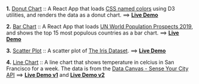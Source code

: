 **1.** [Donut Chart](https://github.com/whoinlee/dataViz_ReactD3/tree/donutchart) :: A React App that loads [CSS named colors](https://gist.githubusercontent.com/whoinlee/3000d2a926de7fb1697ba1fd5500af8e/raw/cssNamedColors.csv) using D3 utilities, and renders the data as a donut chart. ==> [**Live Demo**](https://modest-easley-dbd404.netlify.app/)

**2.** [Bar Chart](https://github.com/whoinlee/dataViz_ReactD3/tree/barchart) :: A React App that loads [UN World Population Prospects 2019](https://gist.githubusercontent.com/whoinlee/c1edf502cd2c7918ada32c63d43870f8/raw/UN_Population_2019.csv), and shows the top 15 most populous countries as a bar chart. ==> [**Live Demo**](https://sleepy-noyce-4e501a.netlify.app/)

**3.** [Scatter Plot](https://github.com/whoinlee/dataViz_ReactD3/tree/scatterplot) :: A scatter plot of [The Iris Dataset](https://gist.githubusercontent.com/whoinlee/90f6546b4b83d053c37d67aeaca66c78/raw/iris.csv). ==> [**Live Demo**](https://quizzical-payne-ff65d9.netlify.app/)

**4.** [Line Chart](https://github.com/whoinlee/dataViz_ReactD3/tree/linechart) :: A line chart that shows temperature in celcius in San Francisco for a week. The data is from the [Data Canvas - Sense Your City API](http://grayarea.org/initiative/data-canvas-sense-your-city) ==> [**Live Demo v1**](https://elegant-tereshkova-5816aa.netlify.app/) and [**Live Demo v2**](https://fervent-chandrasekhar-695ff0.netlify.app/)
